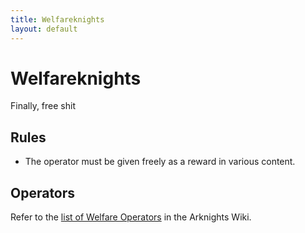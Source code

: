 ```yaml
---
title: Welfareknights
layout: default
---
```


# Welfareknights

Finally, free shit

## Rules

- The operator must be given freely as a reward in various content.

## Operators

Refer to the [list of Welfare Operators](https://arknights.wiki.gg/wiki/Operator/Welfare) in the Arknights Wiki.
